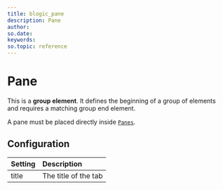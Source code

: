 ```yaml
---
title: blogic_pane
description: Pane
author:
so.date:
keywords:
so.topic: reference
---
```


# Pane

This is a **group element**. It defines the beginning of a group of elements and requires a matching group end element.

A pane must be placed directly inside [`Panes`][1].

## Configuration

| Setting | Description          |
|:--------|:---------------------|
| title   | The title of the tab |

<!-- Referenced links -->
[1]: panes.md